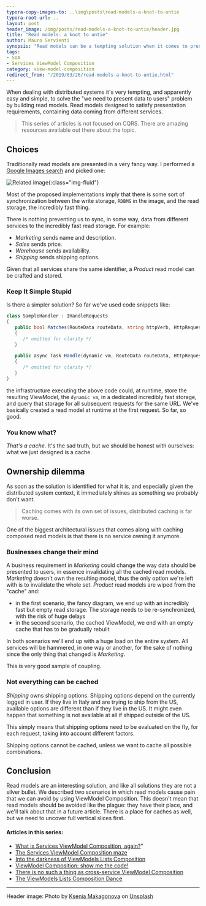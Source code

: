 ```yaml
---
typora-copy-images-to: ..\img\posts\read-models-a-knot-to-untie
typora-root-url: ..
layout: post
header_image: /img/posts/read-models-a-knot-to-untie/header.jpg
title: "Read models: a knot to untie"
author: Mauro Servienti
synopsis: "Read models can be a tempting solution when it comes to presenting data in a distributed system. Before going down this route it's important to disclose the very nature of the choice we're going to make. It's a knot to untie."
tags:
- SOA
- Services ViewModel Composition
category: view-model-composition
redirect_from: "/2019/03/26/read-models-a-knot-to-untie.html"
---
```


When dealing with distributed systems it's very tempting, and apparently easy and simple, to solve the "we need to present data to users" problem by building read models. Read models designed to satisfy presentation requirements, containing data coming from different services.

> This series of articles is not focused on CQRS. There are amazing resources available out there about the topic.

## Choices

Traditionally read models are presented in a very fancy way. I performed a [Google Images search](https://www.google.com/search?q=read+model&source=lnms&tbm=isch&sa=X&ved=0ahUKEwii7OfopJ_hAhVKsaQKHT3rCc0Q_AUIDigB&biw=1707&bih=818) and picked one:

![Related image](https://i.stack.imgur.com/eKU6r.png){:class="img-fluid"}

Most of the proposed implementations imply that there is some sort of synchronization between the write storage, `RDBMS` in the image, and the read storage, the incredibly fast thing.

There is nothing preventing us to sync, in some way, data from different services to the incredibly fast read storage. For example:

- *Marketing* sends name and description.
- *Sales* sends price.
- *Warehouse* sends availability.
- *Shipping* sends shipping options.

Given that all services share the same identifier, a _Product_ read model can be crafted and stored.

### Keep It Simple Stupid

Is there a simpler solution? So far we've used code snippets like:

```csharp
class SampleHandler : IHandleRequests
{
   public bool Matches(RouteData routeData, string httpVerb, HttpRequest request)
   {
      /* omitted for clarity */
   }
   
   public async Task Handle(dynamic vm, RouteData routeData, HttpRequest request)
   {
      /* omitted for clarity */
   }
}
```

the infrastructure executing the above code could, at runtime, store the resulting ViewModel, the `dynamic vm`, in a dedicated incredibly fast storage, and query that storage for all subsequent requests for the same URL. We've basically created a read model at runtime at the first request. So far, so good.

### You know what?

*That's a cache*. It's the sad truth, but we should be honest with ourselves: what we just designed is a cache.

## Ownership dilemma

As soon as the solution is identified for what it is, and especially given the distributed system context, it immediately shines as something we probably don't want.

> Caching comes with its own set of issues, distributed caching is far worse.

One of the biggest architectural issues that comes along with caching composed read models is that there is no service owning it anymore.

### Businesses change their mind

A business requirement in _Marketing_ could change the way data should be presented to users, in essence invalidating all the cached read models. _Marketing_ doesn't own the resulting model, thus the only option we're left with is to invalidate the whole set. _Product_ read models are wiped from the "cache" and:

- in the first scenario, the fancy diagram, we end up with an incredibly fast but empty read storage. The storage needs to be re-synchronized, with the risk of huge delays
- in the second scenario, the cached ViewModel, we end with an empty cache that has to be gradually rebuilt

In both scenarios we'll end up with a huge load on the entire system. All services will be hammered, in one way or another, for the sake of nothing since the only thing that changed is _Marketing_.

This is very good sample of coupling.

### Not everything can be cached

_Shipping_ owns shipping options. Shipping options depend on the currently logged in user. If they live in Italy and are trying to ship from the US, available options are different than if they live in the US. It might even happen that something is not available at all if shipped outside of the US.

This simply means that shipping options need to be evaluated on the fly, for each request, taking into account different factors.

Shipping options cannot be cached, unless we want to cache all possible combinations.

## Conclusion

Read models are an interesting solution, and like all solutions they are not a silver bullet. We described two scenarios in which read models cause pain that we can avoid by using ViewModel Composition. This doesn't mean that read models should be avoided like the plague: they have their place, and we'll talk about that in a future article. There is a place for caches as well, but we need to uncover full vertical slices first.

#### Articles in this series:

- [What is Services ViewModel Composition, again?](https://milestone.topics.it/2019/02/06/what-is-services-viewmodel-composition-again.html)”
- [The Services ViewModel Composition maze](https://milestone.topics.it/2019/02/20/viewmodel-composition-maze.html)
- [Into the darkness of ViewModels Lists Composition](https://milestone.topics.it/2019/02/28/into-the-darkness-of-viewmodel-lists-composition.html)
- [ViewModel Composition: show me the code!](https://milestone.topics.it/2019/03/06/viewmodel-composition-show-me-the-code.html)
- [There is no such a thing as cross-service ViewModel Composition](https://milestone.topics.it/2019/03/13/there-is-no-such-a-thing-as-cross-services-composition.html)
- [The ViewModels Lists Composition Dance](https://milestone.topics.it/2019/03/21/the-viewmodels-lists-composition-dance.html)

---

Header image: Photo by [Ksenia Makagonova](https://unsplash.com/photos/KiAZ61Sh17k?utm_source=unsplash&utm_medium=referral&utm_content=creditCopyText) on [Unsplash](https://unsplash.com/search/photos/knot?utm_source=unsplash&utm_medium=referral&utm_content=creditCopyText)
